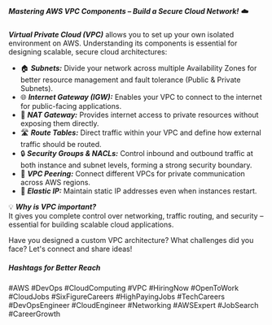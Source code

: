 ##### Mastering AWS VPC Components – Build a Secure Cloud Network! ☁️  

*****Virtual Private Cloud (VPC)***** allows you to set up your own isolated environment on AWS. Understanding its components is essential for designing scalable, secure cloud architectures:  

- 🏠 *****Subnets:***** Divide your network across multiple Availability Zones for better resource management and fault tolerance (Public & Private Subnets).  
- 🌐 *****Internet Gateway (IGW):***** Enables your VPC to connect to the internet for public-facing applications.  
- 🚪 *****NAT Gateway:***** Provides internet access to private resources without exposing them directly.  
- 🛣️ *****Route Tables:***** Direct traffic within your VPC and define how external traffic should be routed.  
- 🔒 *****Security Groups & NACLs:***** Control inbound and outbound traffic at both instance and subnet levels, forming a strong security boundary.  
- 🔗 *****VPC Peering:***** Connect different VPCs for private communication across AWS regions.  
- 🔀 *****Elastic IP:***** Maintain static IP addresses even when instances restart.  

💡 *****Why is VPC important?*****  
It gives you complete control over networking, traffic routing, and security – essential for building scalable cloud applications.  

Have you designed a custom VPC architecture? What challenges did you face? Let's connect and share ideas!  

##### Hashtags for Better Reach  
#AWS #DevOps #CloudComputing #VPC #HiringNow #OpenToWork #CloudJobs #SixFigureCareers #HighPayingJobs #TechCareers #DevOpsEngineer #CloudEngineer #Networking #AWSExpert #JobSearch #CareerGrowth
